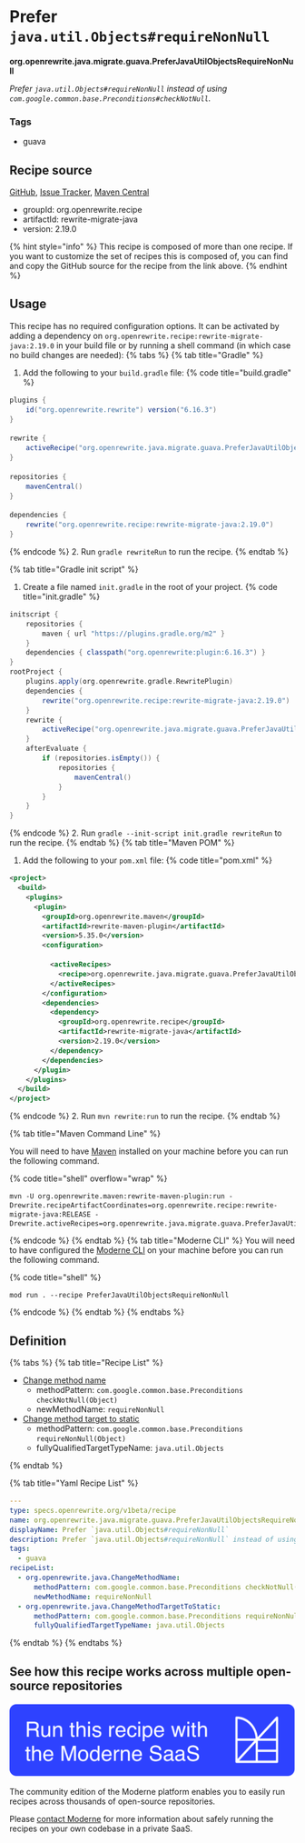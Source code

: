 # Prefer `java.util.Objects#requireNonNull`

**org.openrewrite.java.migrate.guava.PreferJavaUtilObjectsRequireNonNull**

_Prefer `java.util.Objects#requireNonNull` instead of using `com.google.common.base.Preconditions#checkNotNull`._

### Tags

* guava

## Recipe source

[GitHub](https://github.com/openrewrite/rewrite-migrate-java/blob/main/src/main/resources/META-INF/rewrite/no-guava.yml), [Issue Tracker](https://github.com/openrewrite/rewrite-migrate-java/issues), [Maven Central](https://central.sonatype.com/artifact/org.openrewrite.recipe/rewrite-migrate-java/2.19.0/jar)

* groupId: org.openrewrite.recipe
* artifactId: rewrite-migrate-java
* version: 2.19.0

{% hint style="info" %}
This recipe is composed of more than one recipe. If you want to customize the set of recipes this is composed of, you can find and copy the GitHub source for the recipe from the link above.
{% endhint %}

## Usage

This recipe has no required configuration options. It can be activated by adding a dependency on `org.openrewrite.recipe:rewrite-migrate-java:2.19.0` in your build file or by running a shell command (in which case no build changes are needed): 
{% tabs %}
{% tab title="Gradle" %}
1. Add the following to your `build.gradle` file:
{% code title="build.gradle" %}
```groovy
plugins {
    id("org.openrewrite.rewrite") version("6.16.3")
}

rewrite {
    activeRecipe("org.openrewrite.java.migrate.guava.PreferJavaUtilObjectsRequireNonNull")
}

repositories {
    mavenCentral()
}

dependencies {
    rewrite("org.openrewrite.recipe:rewrite-migrate-java:2.19.0")
}
```
{% endcode %}
2. Run `gradle rewriteRun` to run the recipe.
{% endtab %}

{% tab title="Gradle init script" %}
1. Create a file named `init.gradle` in the root of your project.
{% code title="init.gradle" %}
```groovy
initscript {
    repositories {
        maven { url "https://plugins.gradle.org/m2" }
    }
    dependencies { classpath("org.openrewrite:plugin:6.16.3") }
}
rootProject {
    plugins.apply(org.openrewrite.gradle.RewritePlugin)
    dependencies {
        rewrite("org.openrewrite.recipe:rewrite-migrate-java:2.19.0")
    }
    rewrite {
        activeRecipe("org.openrewrite.java.migrate.guava.PreferJavaUtilObjectsRequireNonNull")
    }
    afterEvaluate {
        if (repositories.isEmpty()) {
            repositories {
                mavenCentral()
            }
        }
    }
}
```
{% endcode %}
2. Run `gradle --init-script init.gradle rewriteRun` to run the recipe.
{% endtab %}
{% tab title="Maven POM" %}
1. Add the following to your `pom.xml` file:
{% code title="pom.xml" %}
```xml
<project>
  <build>
    <plugins>
      <plugin>
        <groupId>org.openrewrite.maven</groupId>
        <artifactId>rewrite-maven-plugin</artifactId>
        <version>5.35.0</version>
        <configuration>
          
          <activeRecipes>
            <recipe>org.openrewrite.java.migrate.guava.PreferJavaUtilObjectsRequireNonNull</recipe>
          </activeRecipes>
        </configuration>
        <dependencies>
          <dependency>
            <groupId>org.openrewrite.recipe</groupId>
            <artifactId>rewrite-migrate-java</artifactId>
            <version>2.19.0</version>
          </dependency>
        </dependencies>
      </plugin>
    </plugins>
  </build>
</project>
```
{% endcode %}
2. Run `mvn rewrite:run` to run the recipe.
{% endtab %}

{% tab title="Maven Command Line" %}

You will need to have [Maven](https://maven.apache.org/download.cgi) installed on your machine before you can run the following command.

{% code title="shell" overflow="wrap" %}
```shell
mvn -U org.openrewrite.maven:rewrite-maven-plugin:run -Drewrite.recipeArtifactCoordinates=org.openrewrite.recipe:rewrite-migrate-java:RELEASE -Drewrite.activeRecipes=org.openrewrite.java.migrate.guava.PreferJavaUtilObjectsRequireNonNull 
```
{% endcode %}
{% endtab %}
{% tab title="Moderne CLI" %}
You will need to have configured the [Moderne CLI](https://docs.moderne.io/moderne-cli/cli-intro) on your machine before you can run the following command.

{% code title="shell" %}
```shell
mod run . --recipe PreferJavaUtilObjectsRequireNonNull
```
{% endcode %}
{% endtab %}
{% endtabs %}

## Definition

{% tabs %}
{% tab title="Recipe List" %}
* [Change method name](../../../java/changemethodname.md)
  * methodPattern: `com.google.common.base.Preconditions checkNotNull(Object)`
  * newMethodName: `requireNonNull`
* [Change method target to static](../../../java/changemethodtargettostatic.md)
  * methodPattern: `com.google.common.base.Preconditions requireNonNull(Object)`
  * fullyQualifiedTargetTypeName: `java.util.Objects`

{% endtab %}

{% tab title="Yaml Recipe List" %}
```yaml
---
type: specs.openrewrite.org/v1beta/recipe
name: org.openrewrite.java.migrate.guava.PreferJavaUtilObjectsRequireNonNull
displayName: Prefer `java.util.Objects#requireNonNull`
description: Prefer `java.util.Objects#requireNonNull` instead of using `com.google.common.base.Preconditions#checkNotNull`.
tags:
  - guava
recipeList:
  - org.openrewrite.java.ChangeMethodName:
      methodPattern: com.google.common.base.Preconditions checkNotNull(Object)
      newMethodName: requireNonNull
  - org.openrewrite.java.ChangeMethodTargetToStatic:
      methodPattern: com.google.common.base.Preconditions requireNonNull(Object)
      fullyQualifiedTargetTypeName: java.util.Objects

```
{% endtab %}
{% endtabs %}

## See how this recipe works across multiple open-source repositories

[![Moderne Link Image](/.gitbook/assets/ModerneRecipeButton.png)](https://app.moderne.io/recipes/org.openrewrite.java.migrate.guava.PreferJavaUtilObjectsRequireNonNull)

The community edition of the Moderne platform enables you to easily run recipes across thousands of open-source repositories.

Please [contact Moderne](https://moderne.io/product) for more information about safely running the recipes on your own codebase in a private SaaS.

